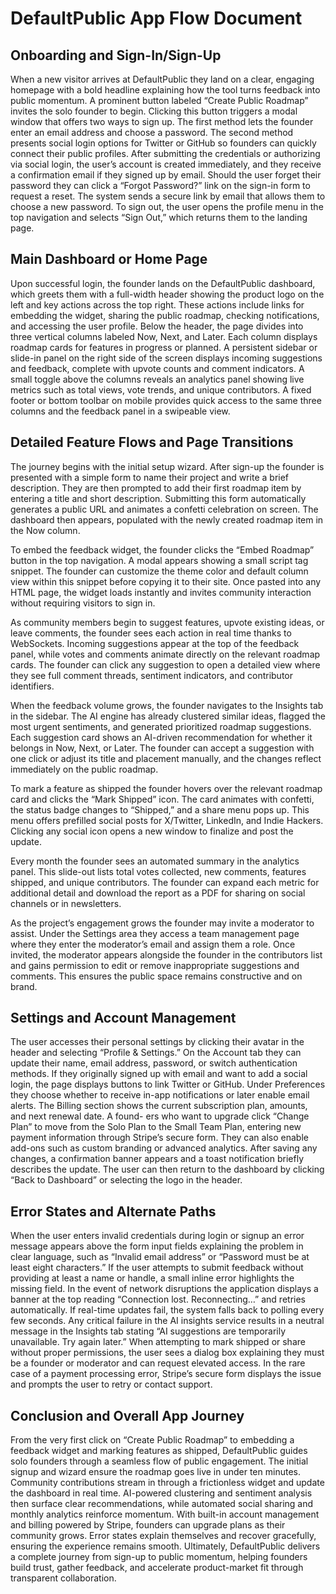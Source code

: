 # DefaultPublic App Flow Document

## Onboarding and Sign-In/Sign-Up

When a new visitor arrives at DefaultPublic they land on a clear, engaging homepage with a bold headline explaining how the tool turns feedback into public momentum. A prominent button labeled “Create Public Roadmap” invites the solo founder to begin. Clicking this button triggers a modal window that offers two ways to sign up. The first method lets the founder enter an email address and choose a password. The second method presents social login options for Twitter or GitHub so founders can quickly connect their public profiles. After submitting the credentials or authorizing via social login, the user’s account is created immediately, and they receive a confirmation email if they signed up by email. Should the user forget their password they can click a “Forgot Password?” link on the sign-in form to request a reset. The system sends a secure link by email that allows them to choose a new password. To sign out, the user opens the profile menu in the top navigation and selects “Sign Out,” which returns them to the landing page.

## Main Dashboard or Home Page

Upon successful login, the founder lands on the DefaultPublic dashboard, which greets them with a full-width header showing the product logo on the left and key actions across the top right. These actions include links for embedding the widget, sharing the public roadmap, checking notifications, and accessing the user profile. Below the header, the page divides into three vertical columns labeled Now, Next, and Later. Each column displays roadmap cards for features in progress or planned. A persistent sidebar or slide-in panel on the right side of the screen displays incoming suggestions and feedback, complete with upvote counts and comment indicators. A small toggle above the columns reveals an analytics panel showing live metrics such as total views, vote trends, and unique contributors. A fixed footer or bottom toolbar on mobile provides quick access to the same three columns and the feedback panel in a swipeable view.

## Detailed Feature Flows and Page Transitions

The journey begins with the initial setup wizard. After sign-up the founder is presented with a simple form to name their project and write a brief description. They are then prompted to add their first roadmap item by entering a title and short description. Submitting this form automatically generates a public URL and animates a confetti celebration on screen. The dashboard then appears, populated with the newly created roadmap item in the Now column.

To embed the feedback widget, the founder clicks the “Embed Roadmap” button in the top navigation. A modal appears showing a small script tag snippet. The founder can customize the theme color and default column view within this snippet before copying it to their site. Once pasted into any HTML page, the widget loads instantly and invites community interaction without requiring visitors to sign in.

As community members begin to suggest features, upvote existing ideas, or leave comments, the founder sees each action in real time thanks to WebSockets. Incoming suggestions appear at the top of the feedback panel, while votes and comments animate directly on the relevant roadmap cards. The founder can click any suggestion to open a detailed view where they see full comment threads, sentiment indicators, and contributor identifiers.

When the feedback volume grows, the founder navigates to the Insights tab in the sidebar. The AI engine has already clustered similar ideas, flagged the most urgent sentiments, and generated prioritized roadmap suggestions. Each suggestion card shows an AI-driven recommendation for whether it belongs in Now, Next, or Later. The founder can accept a suggestion with one click or adjust its title and placement manually, and the changes reflect immediately on the public roadmap.

To mark a feature as shipped the founder hovers over the relevant roadmap card and clicks the “Mark Shipped” icon. The card animates with confetti, the status badge changes to “Shipped,” and a share menu pops up. This menu offers prefilled social posts for X/Twitter, LinkedIn, and Indie Hackers. Clicking any social icon opens a new window to finalize and post the update.

Every month the founder sees an automated summary in the analytics panel. This slide-out lists total votes collected, new comments, features shipped, and unique contributors. The founder can expand each metric for additional detail and download the report as a PDF for sharing on social channels or in newsletters.

As the project’s engagement grows the founder may invite a moderator to assist. Under the Settings area they access a team management page where they enter the moderator’s email and assign them a role. Once invited, the moderator appears alongside the founder in the contributors list and gains permission to edit or remove inappropriate suggestions and comments. This ensures the public space remains constructive and on brand.

## Settings and Account Management

The user accesses their personal settings by clicking their avatar in the header and selecting “Profile & Settings.” On the Account tab they can update their name, email address, password, or switch authentication methods. If they originally signed up with email and want to add a social login, the page displays buttons to link Twitter or GitHub. Under Preferences they choose whether to receive in-app notifications or later enable email alerts. The Billing section shows the current subscription plan, amounts, and next renewal date. A found- ers who want to upgrade click “Change Plan” to move from the Solo Plan to the Small Team Plan, entering new payment information through Stripe’s secure form. They can also enable add-ons such as custom branding or advanced analytics. After saving any changes, a confirmation banner appears and a toast notification briefly describes the update. The user can then return to the dashboard by clicking “Back to Dashboard” or selecting the logo in the header.

## Error States and Alternate Paths

When the user enters invalid credentials during login or signup an error message appears above the form input fields explaining the problem in clear language, such as “Invalid email address” or “Password must be at least eight characters.” If the user attempts to submit feedback without providing at least a name or handle, a small inline error highlights the missing field. In the event of network disruptions the application displays a banner at the top reading “Connection lost. Reconnecting…” and retries automatically. If real-time updates fail, the system falls back to polling every few seconds. Any critical failure in the AI insights service results in a neutral message in the Insights tab stating “AI suggestions are temporarily unavailable. Try again later.” When attempting to mark shipped or share without proper permissions, the user sees a dialog box explaining they must be a founder or moderator and can request elevated access. In the rare case of a payment processing error, Stripe’s secure form displays the issue and prompts the user to retry or contact support.

## Conclusion and Overall App Journey

From the very first click on “Create Public Roadmap” to embedding a feedback widget and marking features as shipped, DefaultPublic guides solo founders through a seamless flow of public engagement. The initial signup and wizard ensure the roadmap goes live in under ten minutes. Community contributions stream in through a frictionless widget and update the dashboard in real time. AI-powered clustering and sentiment analysis then surface clear recommendations, while automated social sharing and monthly analytics reinforce momentum. With built-in account management and billing powered by Stripe, founders can upgrade plans as their community grows. Error states explain themselves and recover gracefully, ensuring the experience remains smooth. Ultimately, DefaultPublic delivers a complete journey from sign-up to public momentum, helping founders build trust, gather feedback, and accelerate product-market fit through transparent collaboration.
